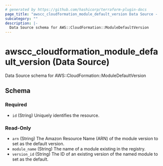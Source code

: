 ```yaml
---
# generated by https://github.com/hashicorp/terraform-plugin-docs
page_title: "awscc_cloudformation_module_default_version Data Source - terraform-provider-awscc"
subcategory: ""
description: |-
  Data Source schema for AWS::CloudFormation::ModuleDefaultVersion
---
```


# awscc_cloudformation_module_default_version (Data Source)

Data Source schema for AWS::CloudFormation::ModuleDefaultVersion



<!-- schema generated by tfplugindocs -->
## Schema

### Required

- `id` (String) Uniquely identifies the resource.

### Read-Only

- `arn` (String) The Amazon Resource Name (ARN) of the module version to set as the default version.
- `module_name` (String) The name of a module existing in the registry.
- `version_id` (String) The ID of an existing version of the named module to set as the default.


